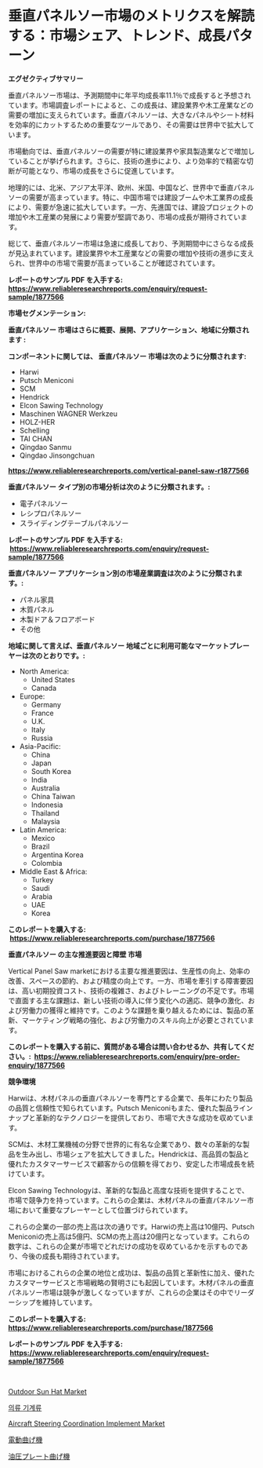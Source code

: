 <p><h1>垂直パネルソー市場のメトリクスを解読する：市場シェア、トレンド、成長パターン</h1></p><p><strong>エグゼクティブサマリー</strong></p>
<p><p>垂直パネルソー市場は、予測期間中に年平均成長率11.1％で成長すると予想されています。市場調査レポートによると、この成長は、建設業界や木工産業などの需要の増加に支えられています。垂直パネルソーは、大きなパネルやシート材料を効率的にカットするための重要なツールであり、その需要は世界中で拡大しています。</p><p>市場動向では、垂直パネルソーの需要が特に建設業界や家具製造業などで増加していることが挙げられます。さらに、技術の進歩により、より効率的で精密な切断が可能となり、市場の成長をさらに促進しています。</p><p>地理的には、北米、アジア太平洋、欧州、米国、中国など、世界中で垂直パネルソーの需要が高まっています。特に、中国市場では建設ブームや木工業界の成長により、需要が急速に拡大しています。一方、先進国では、建設プロジェクトの増加や木工産業の発展により需要が堅調であり、市場の成長が期待されています。</p><p>総じて、垂直パネルソー市場は急速に成長しており、予測期間中にさらなる成長が見込まれています。建設業界や木工産業などの需要の増加や技術の進歩に支えられ、世界中の市場で需要が高まっていることが確認されています。</p></p>
<p><strong>レポートのサンプル PDF を入手する: <a href="https://www.reliableresearchreports.com/enquiry/request-sample/1877566">https://www.reliableresearchreports.com/enquiry/request-sample/1877566</a></strong></p>
<p><strong>市場セグメンテーション:</strong></p>
<p><strong> 垂直パネルソー 市場はさらに概要、展開、アプリケーション、地域に分類されます :</strong></p>
<p><strong>コンポーネントに関しては、 垂直パネルソー 市場は次のように分類されます: &nbsp;</strong></p>
<p><ul><li>Harwi</li><li>Putsch Meniconi</li><li>SCM</li><li>Hendrick</li><li>Elcon Sawing Technology</li><li>Maschinen WAGNER Werkzeu</li><li>HOLZ-HER</li><li>Schelling</li><li>TAI CHAN</li><li>Qingdao Sanmu</li><li>Qingdao Jinsongchuan</li></ul></p>
<p><strong><a href="https://www.reliableresearchreports.com/vertical-panel-saw-r1877566">https://www.reliableresearchreports.com/vertical-panel-saw-r1877566</a></strong></p>
<p><strong> 垂直パネルソー タイプ別の市場分析は次のように分類されます。:</strong></p>
<p><ul><li>電子パネルソー</li><li>レシプロパネルソー</li><li>スライディングテーブルパネルソー</li></ul></p>
<p><strong>レポートのサンプル PDF を入手する: &nbsp;<a href="https://www.reliableresearchreports.com/enquiry/request-sample/1877566">https://www.reliableresearchreports.com/enquiry/request-sample/1877566</a></strong></p>
<p><strong> 垂直パネルソー アプリケーション別の市場産業調査は次のように分類されます。:</strong></p>
<p><ul><li>パネル家具</li><li>木質パネル</li><li>木製ドア＆フロアボード</li><li>その他</li></ul></p>
<p><strong>地域に関して言えば、垂直パネルソー 地域ごとに利用可能なマーケットプレーヤーは次のとおりです。:</strong></p>
<p><ul>
    <li>
        North America:
        <ul>
            <li>United States</li>
            <li>Canada</li>
        </ul>
    </li>
    <li>
        Europe:
        <ul>
            <li>Germany</li>
            <li>France</li>
            <li>U.K.</li>
            <li>Italy</li>
            <li>Russia</li>
        </ul>
    </li>
    <li>
        Asia-Pacific:
        <ul>
            <li>China</li>
            <li>Japan</li>
            <li>South Korea</li>
            <li>India</li>
            <li>Australia</li>
            <li>China Taiwan</li>
            <li>Indonesia</li>
            <li>Thailand</li>
            <li>Malaysia</li>
        </ul>
    </li>
    <li>
        Latin America:
        <ul>
            <li>Mexico</li>
            <li>Brazil</li>
            <li>Argentina Korea</li>
            <li>Colombia</li>
        </ul>
    </li>
    <li>
        Middle East & Africa:
        <ul>
            <li>Turkey</li>
            <li>Saudi</li>
            <li>Arabia</li>
            <li>UAE</li>
            <li>Korea</li>
        </ul>
    </li>
    </ul></p>
<p><strong>このレポートを購入する: &nbsp;<a href="https://www.reliableresearchreports.com/purchase/1877566">https://www.reliableresearchreports.com/purchase/1877566</a></strong></p>
<p><strong>垂直パネルソー の主な推進要因と障壁 市場</strong></p>
<p><p>Vertical Panel Saw marketにおける主要な推進要因は、生産性の向上、効率の改善、スペースの節約、および精度の向上です。一方、市場を牽引する障害要因は、高い初期投資コスト、技術の複雑さ、およびトレーニングの不足です。市場で直面する主な課題は、新しい技術の導入に伴う変化への適応、競争の激化、および労働力の獲得と維持です。このような課題を乗り越えるためには、製品の革新、マーケティング戦略の強化、および労働力のスキル向上が必要とされています。</p></p>
<p><strong>このレポートを購入する前に、質問がある場合は問い合わせるか、共有してください。:&nbsp; <a href="https://www.reliableresearchreports.com/enquiry/pre-order-enquiry/1877566">https://www.reliableresearchreports.com/enquiry/pre-order-enquiry/1877566</a></strong></p>
<p><strong>競争環境</strong></p>
<p><p>Harwiは、木材パネルの垂直パネルソーを専門とする企業で、長年にわたり製品の品質と信頼性で知られています。Putsch Meniconiもまた、優れた製品ラインナップと革新的なテクノロジーを提供しており、市場で大きな成功を収めています。 </p><p>SCMは、木材工業機械の分野で世界的に有名な企業であり、数々の革新的な製品を生み出し、市場シェアを拡大してきました。Hendrickは、高品質の製品と優れたカスタマーサービスで顧客からの信頼を得ており、安定した市場成長を続けています。 </p><p>Elcon Sawing Technologyは、革新的な製品と高度な技術を提供することで、市場で競争力を持っています。これらの企業は、木材パネルの垂直パネルソー市場において重要なプレーヤーとして位置づけられています。</p><p>これらの企業の一部の売上高は次の通りです。Harwiの売上高は10億円、Putsch Meniconiの売上高は5億円、SCMの売上高は20億円となっています。これらの数字は、これらの企業が市場でどれだけの成功を収めているかを示すものであり、今後の成長も期待されています。</p><p>市場におけるこれらの企業の地位と成功は、製品の品質と革新性に加え、優れたカスタマーサービスと市場戦略の賢明さにも起因しています。木材パネルの垂直パネルソー市場は競争が激しくなっていますが、これらの企業はその中でリーダーシップを維持しています。</p></p>
<p><strong>このレポートを購入する: &nbsp; <a href="https://www.reliableresearchreports.com/purchase/1877566">https://www.reliableresearchreports.com/purchase/1877566</a></strong></p>
<p><strong>レポートのサンプル PDF を入手する: &nbsp;<a href="https://www.reliableresearchreports.com/enquiry/request-sample/1877566">https://www.reliableresearchreports.com/enquiry/request-sample/1877566</a></strong><strong></strong></p>
<p>&nbsp;</p>
<p><p><a href="https://issuu.com/reportprime-2/docs/outdoor-sun-hat-market-size-2030.pptx">Outdoor Sun Hat Market</a></p><p><a href="https://github.com/durgin521/Market-Research-Report-List-1/blob/main/279348670118.md">의류 기계류</a></p><p><a href="https://github.com/nancykennedykellievqfqt2/Market-Research-Report-List-2/blob/main/aircraft-steering-coordination-implement-market.md">Aircraft Steering Coordination Implement Market</a></p><p><a href="https://github.com/MosesSpinka1914/Market-Research-Report-List-1/blob/main/191588873676.md">電動曲げ機</a></p><p><a href="https://github.com/RudyBoyer2017/Market-Research-Report-List-1/blob/main/381030973677.md">油圧プレート曲げ機</a></p></p>